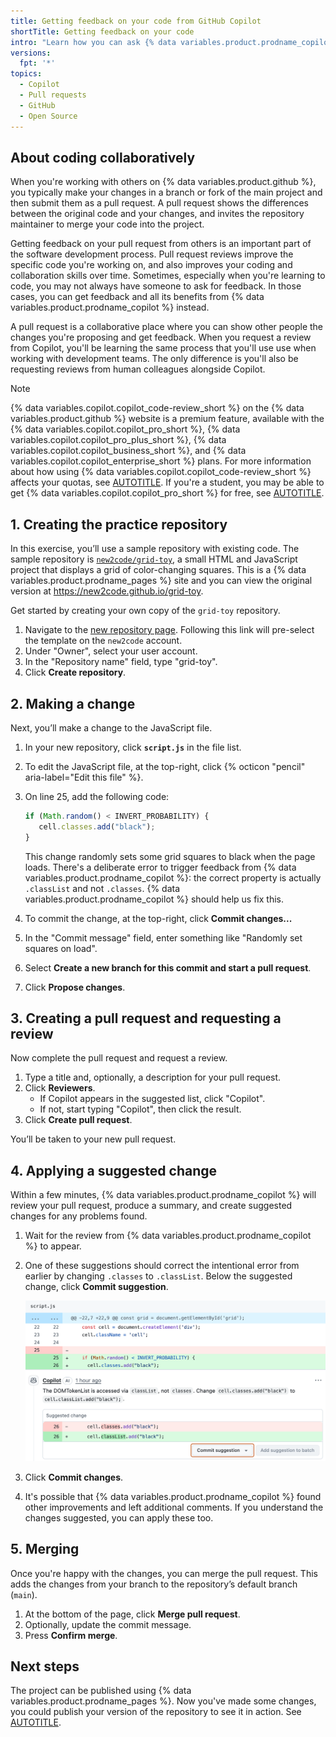 ```yaml
---
title: Getting feedback on your code from GitHub Copilot
shortTitle: Getting feedback on your code
intro: "Learn how you can ask {% data variables.product.prodname_copilot %} to review your code changes and apply the suggested changes it creates."
versions:
  fpt: '*'
topics:
  - Copilot
  - Pull requests
  - GitHub
  - Open Source
---
```


## About coding collaboratively

When you're working with others on {% data variables.product.github %}, you typically make your changes in a branch or fork of the main project and then submit them as a pull request. A pull request shows the differences between the original code and your changes, and invites the repository maintainer to merge your code into the project.

Getting feedback on your pull request from others is an important part of the software development process. Pull request reviews improve the specific code you're working on, and also improves your coding and collaboration skills over time. Sometimes, especially when you're learning to code, you may not always have someone to ask for feedback. In those cases, you can get feedback and all its benefits from {% data variables.product.prodname_copilot %} instead.

A pull request is a collaborative place where you can show other people the changes you're proposing and get feedback. When you request a review from Copilot, you'll be learning the same process that you'll use use when working with development teams. The only difference is you'll also be requesting reviews from human colleagues alongside Copilot.

>[!NOTE]
>{% data variables.copilot.copilot_code-review_short %} on the {% data variables.product.github %} website is a premium feature, available with the {% data variables.copilot.copilot_pro_short %}, {% data variables.copilot.copilot_pro_plus_short %}, {% data variables.copilot.copilot_business_short %}, and {% data variables.copilot.copilot_enterprise_short %} plans. For more information about how using {% data variables.copilot.copilot_code-review_short %} affects your quotas, see [AUTOTITLE](/copilot/concepts/agents/code-review#code-review-monthly-quota). If you're a student, you may be able to get {% data variables.copilot.copilot_pro_short %} for free, see [AUTOTITLE](/copilot/managing-copilot/managing-copilot-as-an-individual-subscriber/getting-started-with-copilot-on-your-personal-account/getting-free-access-to-copilot-pro-as-a-student-teacher-or-maintainer).

## 1. Creating the practice repository

In this exercise, you’ll use a sample repository with existing code. The sample repository is [`new2code/grid-toy`](https://github.com/new2code/grid-toy), a small HTML and JavaScript project that displays a grid of color-changing squares. This is a {% data variables.product.prodname_pages %} site and you can view the original version at https://new2code.github.io/grid-toy.

Get started by creating your own copy of the `grid-toy` repository.

1. Navigate to the [new repository page](https://github.com/new?template_owner=new2code&template_name=grid-toy). Following this link will pre-select the template on the `new2code` account.
1. Under "Owner", select your user account.
1. In the "Repository name" field, type "grid-toy".
1. Click **Create repository**.

## 2. Making a change

Next, you’ll make a change to the JavaScript file.

1. In your new repository, click **`script.js`** in the file list.
1. To edit the JavaScript file, at the top-right, click {% octicon "pencil" aria-label="Edit this file" %}.
1. On line 25, add the following code:

   ```javascript copy
   if (Math.random() < INVERT_PROBABILITY) {
      cell.classes.add("black");
   }
   ```

   This change randomly sets some grid squares to black when the page loads. There's a deliberate error to trigger feedback from {% data variables.product.prodname_copilot %}: the correct property is
   actually `.classList` and not `.classes`. {% data variables.product.prodname_copilot %} should help us fix this.
1. To commit the change, at the top-right, click **Commit changes...**
1. In the "Commit message" field, enter something like "Randomly set squares on load".
1. Select **Create a new branch for this commit and start a pull request**.
1. Click **Propose changes**.

## 3. Creating a pull request and requesting a review

Now complete the pull request and request a review.

1. Type a title and, optionally, a description for your pull request.
1. Click **Reviewers**.
   * If Copilot appears in the suggested list, click "Copilot".
   * If not, start typing "Copilot", then click the result.
1. Click **Create pull request**.

You’ll be taken to your new pull request.

## 4. Applying a suggested change

Within a few minutes, {% data variables.product.prodname_copilot %} will review your pull request, produce a summary, and create suggested changes for any problems found.

1. Wait for the review from {% data variables.product.prodname_copilot %} to appear.
1. One of these suggestions should correct the intentional error from earlier by changing `.classes` to `.classList`. Below the suggested change, click **Commit suggestion**.

   ![Screenshot of a suggested change from {% data variables.product.prodname_copilot %}. The "Commit suggestion" button is highlighted in an orange outline.](/assets/images/help/copilot/copilot-gridtoy-change.png)

1. Click **Commit changes**.
1. It's possible that {% data variables.product.prodname_copilot %} found other improvements and left additional comments. If you understand the changes suggested, you can apply these too.

## 5. Merging

Once you're happy with the changes, you can merge the pull request. This adds the changes from your branch to the repository’s default branch (`main`).

1. At the bottom of the page, click **Merge pull request**.
1. Optionally, update the commit message.
1. Press **Confirm merge**.

## Next steps

The project can be published using {% data variables.product.prodname_pages %}. Now you've made some changes, you could publish your version of the repository to see it in action. See [AUTOTITLE](/pages/getting-started-with-github-pages/configuring-a-publishing-source-for-your-github-pages-site).
